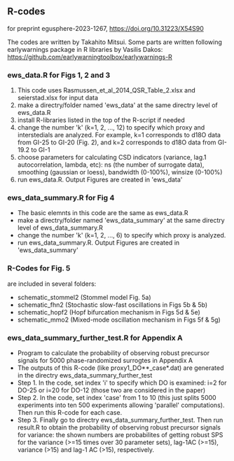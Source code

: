 ## R-codes
for preprint egusphere-2023-1267, https://doi.org/10.31223/X54S90

The codes are written by Takahito Mitsui. Some parts are written following earlywarnings package in R libraries by Vasilis Dakos: https://github.com/earlywarningtoolbox/earlywarnings-R 

### ews_data.R  for Figs 1, 2 and 3
1. This code uses Rasmussen_et_al_2014_QSR_Table_2.xlsx and seierstad.xlsx for input data
2. make a directry/folder named 'ews_data' at the same directry level of ews_data.R
3. install R-libraries listed in the top of the R-script if needed   
4. change the number 'k' (k=1, 2, ..., 12) to specify which proxy and interstedials are analyzed. For example, k=1 corresponds to d18O data from GI-25 to GI-20 (Fig. 2), and k=2 corresponds to d18O data from GI-19.2 to GI-1
5. choose parameters for calculating CSD indicators (variance, lag.1 autocorrelation, lambda, etc): ns (the number of surrogate data), smoothing (gaussian or loess), bandwidth (0-100%), winsize (0-100%)     
6. run ews_data.R. Output Figures are created in 'ews_data'

### ews_data_summary.R  for Fig 4
- The basic elemnts in this code are the same as ews_data.R
- make a directry/folder named 'ews_data_summary' at the same directry level of ews_data_summary.R
- change the number 'k' (k=1, 2, ..., 6) to specify which proxy is analyzed.
- run ews_data_summary.R. Output Figures are created in 'ews_data_summary'
  
### R-Codes for Fig. 5 
are included in several folders:
- schematic_stommel2 (Stommel model Fig. 5a)
- schematic_fhn2  (Stochastic slow-fast oscillations in Figs 5b & 5b)
- schematic_hopf2 (Hopf bifurcation mechanism in Figs 5d & 5e)
- schematic_mmo2  (Mixed-mode oscillation mechanism in Figs 5f & 5g)

### ews_data_summary_further_test.R for Appendix A 
- Program to calculate the probability of observing robust precursor signals for 5000 phase-randomized surrogtes in Appendix A
- The outputs of this R-code (like proxy1_DO**_case*.dat) are generated in the directry ews_data_summary_further_test 
- Step 1. In the code, set index 'i' to specify which DO is examined: i=2 for DO-25 or i=20 for DO-12 (those two are considered in the paper)  
- Step 2. In the code, set index 'case' from 1 to 10 (this just splits 5000 experiments into ten 500 experiments allowing 'parallel' computations). Then run this R-code for each case.
- Step 3. Finally go to directry ews_data_summary_further_test. Then run result.R to obtain the probability of observing robust precursor signals for variance: the shown numbers are probabilites of getting robust SPS for the variance (>=15 times over 30 parameter sets), lag-1AC (>=15), variance (>15) and lag-1 AC (>15), respectively.
